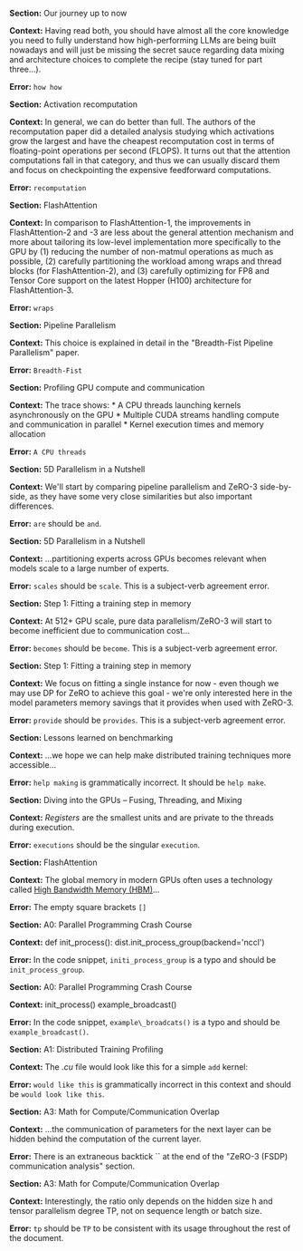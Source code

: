**Section:** Our journey up to now

**Context:** Having read both, you should have almost all the core knowledge you need to fully understand how high-performing LLMs are being built nowadays and will just be missing the secret sauce regarding data mixing and architecture choices to complete the recipe (stay tuned for part three…).

**Error:** `how how`


**Section:** Activation recomputation

**Context:** In general, we can do better than full. The authors of the recomputation paper did a detailed analysis studying which activations grow the largest and have the cheapest recomputation cost in terms of floating-point operations per second (FLOPS). It turns out that the attention computations fall in that category, and thus we can usually discard them and focus on checkpointing the expensive feedforward computations.

**Error:** `recomputation`


**Section:** FlashAttention

**Context:** In comparison to FlashAttention-1, the improvements in FlashAttention-2 and -3 are less about the general attention mechanism and more about tailoring its low-level implementation more specifically to the GPU by (1) reducing the number of non-matmul operations as much as possible, (2) carefully partitioning the workload among wraps and thread blocks (for FlashAttention-2), and (3) carefully optimizing for FP8 and Tensor Core support on the latest Hopper (H100) architecture for FlashAttention-3.

**Error:** `wraps`


**Section:** Pipeline Parallelism

**Context:** This choice is explained in detail in the "Breadth-Fist Pipeline Parallelism" paper.

**Error:** `Breadth-Fist`


**Section:** Profiling GPU compute and communication

**Context:** The trace shows: * A CPU threads launching kernels asynchronously on the GPU * Multiple CUDA streams handling compute and communication in parallel * Kernel execution times and memory allocation

**Error:** `A CPU threads`


**Section:** 5D Parallelism in a Nutshell

**Context:** We'll start by comparing pipeline parallelism and ZeRO-3 side-by-side, as they have some very close similarities but also important differences.

**Error:** `are` should be `and`.


**Section:** 5D Parallelism in a Nutshell

**Context:** ...partitioning experts across GPUs becomes relevant when models scale to a large number of experts.

**Error:** `scales` should be `scale`. This is a subject-verb agreement error.


**Section:** Step 1: Fitting a training step in memory

**Context:** At 512+ GPU scale, pure data parallelism/ZeRO-3 will start to become inefficient due to communication cost...

**Error:** `becomes` should be `become`. This is a subject-verb agreement error.


**Section:** Step 1: Fitting a training step in memory

**Context:** We focus on fitting a single instance for now - even though we may use DP for ZeRO to achieve this goal - we're only interested here in the model parameters memory savings that it provides when used with ZeRO-3.

**Error:** `provide` should be `provides`. This is a subject-verb agreement error.


**Section:** Lessons learned on benchmarking

**Context:** ...we hope we can help make distributed training techniques more accessible...

**Error:** `help making` is grammatically incorrect. It should be `help make`.


**Section:** Diving into the GPUs – Fusing, Threading, and Mixing

**Context:** _Registers_ are the smallest units and are private to the threads during execution.

**Error:** `executions` should be the singular `execution`.


**Section:** FlashAttention

**Context:** The global memory in modern GPUs often uses a technology called [High Bandwidth Memory (HBM)](https://semianalysis.com/2024/09/03/the-memory-wall/#hbm-roadmap)...

**Error:** The empty square brackets `[]`


**Section:** A0: Parallel Programming Crash Course

**Context:** def init\_process(): dist.init_process_group(backend='nccl')

**Error:** In the code snippet, `initi_process_group` is a typo and should be `init_process_group`.


**Section:** A0: Parallel Programming Crash Course

**Context:** init\_process() example_broadcast()

**Error:** In the code snippet, `example\_broadcats()` is a typo and should be `example_broadcast()`.


**Section:** A1: Distributed Training Profiling

**Context:** The _.cu_ file would look like this for a simple `add` kernel:

**Error:** `would like this` is grammatically incorrect in this context and should be `would look like this`.


**Section:** A3: Math for Compute/Communication Overlap

**Context:** ...the communication of parameters for the next layer can be hidden behind the computation of the current layer.

**Error:** There is an extraneous backtick `` at the end of the "ZeRO-3 (FSDP) communication analysis" section.


**Section:** A3: Math for Compute/Communication Overlap

**Context:** Interestingly, the ratio only depends on the hidden size h and tensor parallelism degree TP, not on sequence length or batch size.

**Error:** `tp` should be `TP` to be consistent with its usage throughout the rest of the document.